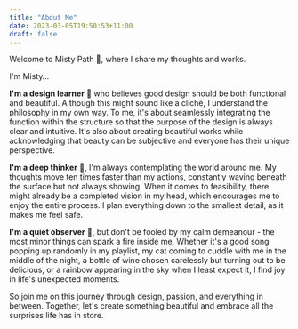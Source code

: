 ```yaml
---
title: "About Me"
date: 2023-03-05T19:50:53+11:00
draft: false
---
```


Welcome to Misty Path 🌿, where I share my thoughts and works.

I'm Misty…

**I'm a design learner** 🎨 who believes good design should be both functional and beautiful. Although this might sound like a cliché, I understand the philosophy in my own way. To me, it's about seamlessly integrating the function within the structure so that the purpose of the design is always clear and intuitive. It's also about creating beautiful works while acknowledging that beauty can be subjective and everyone has their unique perspective.

**I'm a deep thinker** 💭, I'm always contemplating the world around me. My thoughts move ten times faster than my actions, constantly waving beneath the surface but not always showing. When it comes to feasibility, there might already be a completed vision in my head, which encourages me to enjoy the entire process. I plan everything down to the smallest detail, as it makes me feel safe.

**I'm a quiet observer** 👀, but don't be fooled by my calm demeanour - the most minor things can spark a fire inside me. Whether it's a good song popping up randomly in my playlist, my cat coming to cuddle with me in the middle of the night, a bottle of wine chosen carelessly but turning out to be delicious, or a rainbow appearing in the sky when I least expect it, I find joy in life's unexpected moments.

So join me on this journey through design, passion, and everything in between. Together, let's create something beautiful and embrace all the surprises life has in store.
